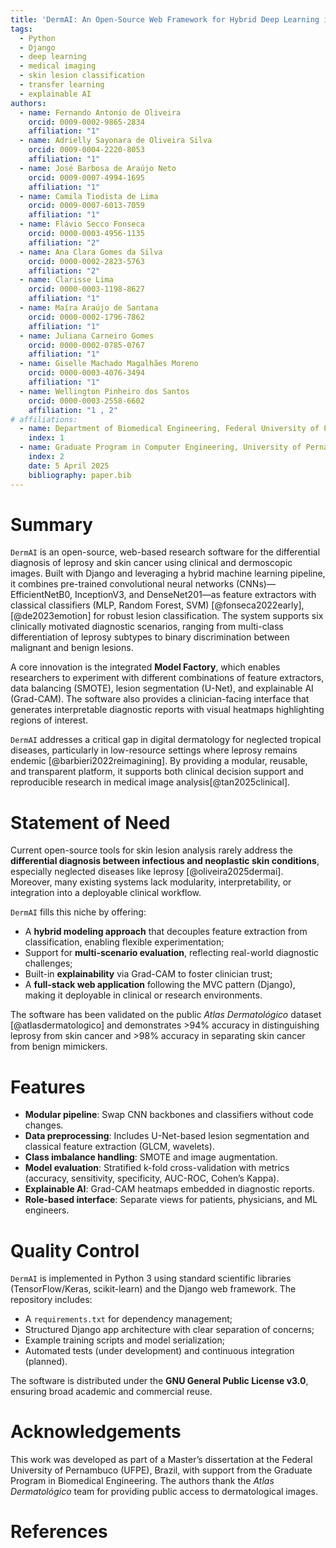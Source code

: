 ```yaml
---
title: 'DermAI: An Open-Source Web Framework for Hybrid Deep Learning in the Differential Diagnosis of Leprosy and Skin Cancer'
tags:
  - Python
  - Django
  - deep learning
  - medical imaging
  - skin lesion classification
  - transfer learning
  - explainable AI
authors:
  - name: Fernando Antonio de Oliveira
    orcid: 0009-0002-9865-2834
    affiliation: "1"
  - name: Adrielly Sayonara de Oliveira Silva
    orcid: 0009-0004-2220-8053
    affiliation: "1"
  - name: José Barbosa de Araújo Neto
    orcid: 0009-0007-4994-1695
    affiliation: "1"
  - name: Camila Tiodista de Lima
    orcid: 0009-0007-6013-7059
    affiliation: "1"
  - name: Flávio Secco Fonseca
    orcid: 0000-0003-4956-1135
    affiliation: "2"
  - name: Ana Clara Gomes da Silva
    orcid: 0000-0002-2823-5763
    affiliation: "2"
  - name: Clarisse Lima
    orcid: 0000-0003-1198-8627
    affiliation: "1"
  - name: Maíra Araújo de Santana
    orcid: 0000-0002-1796-7862
    affiliation: "1"
  - name: Juliana Carneiro Gomes
    orcid: 0000-0002-0785-0767
    affiliation: "1"
  - name: Giselle Machado Magalhães Moreno 
    orcid: 0000-0003-4076-3494
    affiliation: "1"
  - name: Wellington Pinheiro dos Santos
    orcid: 0000-0003-2558-6602
    affiliation: "1 , 2"
# affiliations:
  - name: Department of Biomedical Engineering, Federal University of Pernambuco, Brazil
    index: 1
  - name: Graduate Program in Computer Engineering, University of Pernambuco, Brazil
    index: 2
    date: 5 April 2025
    bibliography: paper.bib
---
```


# Summary

`DermAI` is an open-source, web-based research software for the differential diagnosis of leprosy and skin cancer using clinical and dermoscopic images. Built with Django and leveraging a hybrid machine learning pipeline, it combines pre-trained convolutional neural networks (CNNs)—EfficientNetB0, InceptionV3, and DenseNet201—as feature extractors with classical classifiers (MLP, Random Forest, SVM) [@fonseca2022early], [@de2023emotion] for robust lesion classification. The system supports six clinically motivated diagnostic scenarios, ranging from multi-class differentiation of leprosy subtypes to binary discrimination between malignant and benign lesions.

A core innovation is the integrated **Model Factory**, which enables researchers to experiment with different combinations of feature extractors, data balancing (SMOTE), lesion segmentation (U-Net), and explainable AI (Grad-CAM). The software also provides a clinician-facing interface that generates interpretable diagnostic reports with visual heatmaps highlighting regions of interest.

`DermAI` addresses a critical gap in digital dermatology for neglected tropical diseases, particularly in low-resource settings where leprosy remains endemic [@barbieri2022reimagining]. By providing a modular, reusable, and transparent platform, it supports both clinical decision support and reproducible research in medical image analysis[@tan2025clinical].

# Statement of Need

Current open-source tools for skin lesion analysis rarely address the **differential diagnosis between infectious and neoplastic skin conditions**, especially neglected diseases like leprosy [@oliveira2025dermai]. Moreover, many existing systems lack modularity, interpretability, or integration into a deployable clinical workflow.

`DermAI` fills this niche by offering:
- A **hybrid modeling approach** that decouples feature extraction from classification, enabling flexible experimentation;
- Support for **multi-scenario evaluation**, reflecting real-world diagnostic challenges;
- Built-in **explainability** via Grad-CAM to foster clinician trust;
- A **full-stack web application** following the MVC pattern (Django), making it deployable in clinical or research environments.

The software has been validated on the public *Atlas Dermatológico* dataset [@atlasdermatologico] and demonstrates >94% accuracy in distinguishing leprosy from skin cancer and >98% accuracy in separating skin cancer from benign mimickers.

# Features

- **Modular pipeline**: Swap CNN backbones and classifiers without code changes.
- **Data preprocessing**: Includes U-Net-based lesion segmentation and classical feature extraction (GLCM, wavelets).
- **Class imbalance handling**: SMOTE and image augmentation.
- **Model evaluation**: Stratified k-fold cross-validation with metrics (accuracy, sensitivity, specificity, AUC-ROC, Cohen’s Kappa).
- **Explainable AI**: Grad-CAM heatmaps embedded in diagnostic reports.
- **Role-based interface**: Separate views for patients, physicians, and ML engineers.

# Quality Control

`DermAI` is implemented in Python 3 using standard scientific libraries (TensorFlow/Keras, scikit-learn) and the Django web framework. The repository includes:
- A `requirements.txt` for dependency management;
- Structured Django app architecture with clear separation of concerns;
- Example training scripts and model serialization;
- Automated tests (under development) and continuous integration (planned).

The software is distributed under the **GNU General Public License v3.0**, ensuring broad academic and commercial reuse.

# Acknowledgements

This work was developed as part of a Master’s dissertation at the Federal University of Pernambuco (UFPE), Brazil, with support from the Graduate Program in Biomedical Engineering. The authors thank the *Atlas Dermatológico* team for providing public access to dermatological images.

# References